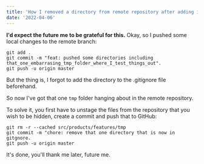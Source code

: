 ```yaml
---
title: 'How I removed a directory from remote repository after adding it to .gitignore'
date: '2022-04-06'
---
```


**I'd expect the future me to be grateful for this.**
Okay, so I pushed some local changes to the remote branch:

```
git add .
git commit -m "feat: pushed some directories including that_one_embarrasing_tmp_folder_where_I_test_things_out".
git push -u origin master
```

But the thing is, I forgot to add the directory to the .gitignore file beforehand.

So now I've got that one `tmp` folder hanging about in the remote repository.

To solve it, you first have to unstage the files from the repository that you wish to be hidden, create a commit and push that to GitHub:

```
git rm -r --cached src/products/features/tmp
git commit -m "chore: remove that one directory that is now in gitgnore.
git push -u origin master
```

It's done, you'll thank me later, future me.

